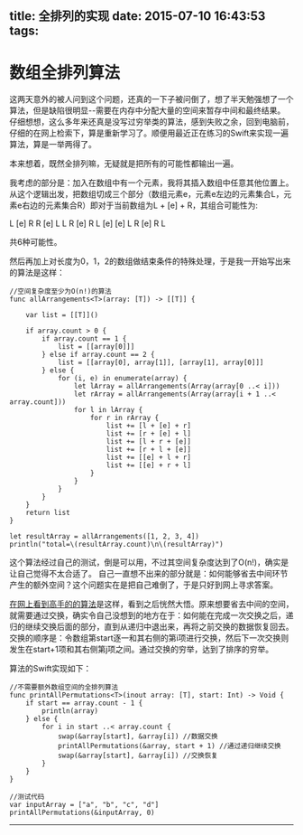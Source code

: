 title: 全排列的实现
date: 2015-07-10 16:43:53
tags:
---

# 数组全排列算法

这两天意外的被人问到这个问题，还真的一下子被问倒了，想了半天勉强想了一个算法，但是缺陷很明显--需要在内存中分配大量的空间来暂存中间和最终结果。
仔细想想，这么多年来还真是没写过穷举类的算法，感到失败之余，回到电脑前，仔细的在网上检索下，算是重新学习了。顺便用最近正在练习的Swift来实现一遍算法，算是一举两得了。

本来想着，既然全排列嘛，无疑就是把所有的可能性都输出一遍。

我考虑的部分是：加入在数组中有一个元素，我将其插入数组中任意其他位置上。从这个逻辑出发，把数组切成三个部分（数组元素e，元素e左边的元素集合L，元素e右边的元素集合R）即对于当前数组为L + [e] + R，其组合可能性为: 
> 
L [e] R
R [e] L
L R [e]
R L [e]
[e] L R
[e] R L
>

共6种可能性。

然后再加上对长度为0，1，2的数组做结束条件的特殊处理，于是我一开始写出来的算法是这样：
```
//空间复杂度至少为O(n!)的算法
func allArrangements<T>(array: [T]) -> [[T]] {
    
    var list = [[T]]()
    
    if array.count > 0 {
        if array.count == 1 {
            list = [[array[0]]]
        } else if array.count == 2 {
            list = [[array[0], array[1]], [array[1], array[0]]]
        } else {
            for (i, e) in enumerate(array) {
                let lArray = allArrangements(Array(array[0 ..< i]))
                let rArray = allArrangements(Array(array[i + 1 ..< array.count]))
                for l in lArray {
                    for r in rArray {
                        list += [l + [e] + r]
                        list += [r + [e] + l]
                        list += [l + r + [e]]
                        list += [r + l + [e]]
                        list += [[e] + l + r]
                        list += [[e] + r + l]
                    }
                }
            }
        }
    }
    return list
}

let resultArray = allArrangements([1, 2, 3, 4])
println("total=\(resultArray.count)\n\(resultArray)")
```
   
这个算法经过自己的测试，倒是可以用，不过其空间复杂度达到了O(n!)，确实是让自己觉得不太合适了。
自己一直想不出来的部分就是：如何能够省去中间环节产生的额外空间？这个问题实在是把自己难倒了，于是只好到网上寻求答案。

[在网上看到高手的的算法][1]是这样，看到之后恍然大悟。原来想要省去中间的空间，就需要通过交换，确实令自己没想到的地方在于：如何能在完成一次交换之后，递归的继续交换后面的部分，直到从递归中退出来，再将之前交换的数据恢复回去。
交换的顺序是：令数组第start逐一和其右侧的第i项进行交换，然后下一次交换则发生在start+1项和其右侧第j项之间。通过交换的穷举，达到了排序的穷举。

算法的Swift实现如下：
```
//不需要额外数组空间的全排列算法
func printAllPermutations<T>(inout array: [T], start: Int) -> Void {
    if start == array.count - 1 {
        println(array)
    } else {
        for i in start ..< array.count {
            swap(&array[start], &array[i]) //数据交换
            printAllPermutations(&array, start + 1) //通过递归继续交换
            swap(&array[start], &array[i]) //交换恢复
        }
    }
}

//测试代码
var inputArray = ["a", "b", "c", "d"]
printAllPermutations(&inputArray, 0)
```


---


  [1]: http://blog.csdn.net/hackbuteer1/article/details/7462447 "字符串的全排列和组合算法"

